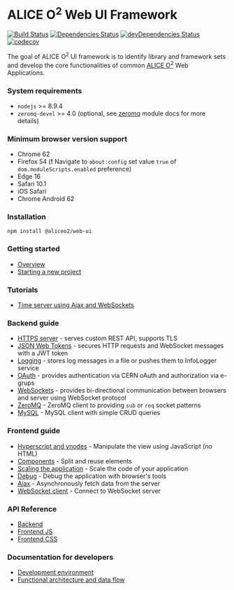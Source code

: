 # ALICE O<sup>2</sup> Web UI Framework

[![Build Status](https://travis-ci.org/AliceO2Group/WebUi.svg?branch=master)](https://travis-ci.org/AliceO2Group/WebUi)
[![Dependencies Status](https://david-dm.org/AliceO2Group/WebUi/status.svg?path=Framework)](https://david-dm.org/AliceO2Group/WebUi?path=Framework)
[![devDependencies Status](https://david-dm.org/AliceO2Group/WebUi/dev-status.svg?path=Framework)](https://david-dm.org/AliceO2Group/WebUi?path=Framework&type=dev)
[![codecov](https://codecov.io/gh/AliceO2Group/WebUi/branch/master/graph/badge.svg)](https://codecov.io/gh/AliceO2Group/WebUi)

The goal of ALICE O<sup>2</sup> UI framework is to identify library and framework sets and develop the core functionalities of common [ALICE O<sup>2</sup>](https://alice-o2.web.cern.ch) Web Applications.

### System requirements
* `nodejs` >= 8.9.4
* `zeromq-devel` >= 4.0 (optional, see [zeromq](docs/ZMQ.md) module docs for more details)

### Minimum browser version support
- Chrome 62
- Firefox 54 (**!** Navigate to `about:config` set value `true` of `dom.moduleScripts.enabled` preference)
- Edge 16
- Safari 10.1
- iOS Safari
- Chrome Android 62

### Installation
```
npm install @aliceo2/web-ui
```

### Getting started
- [Overview](docs/guide/overview.md)
- [Starting a new project](docs/skeleton/README.md)

### Tutorials
* [Time server using Ajax and WebSockets](./docs/tutorial/time-server.md)

### Backend guide
* [HTTPS server](./docs/guide/http-server.md) - serves custom REST API, supports TLS
* [JSON Web Tokens](./docs/guide/json-tokens.md) - secures HTTP requests and WebSocket messages with a JWT token
* [Logging](./docs/guide/logging.md) - stores log messages in a file or pushes them to InfoLogger service
* [OAuth](./docs/guide/oauth.md) - provides authentication via CERN oAuth and authorization via e-grups
* [WebSockets](./docs/guide/websockets.md) - provides bi-directional communication between browsers and server using WebSocket protocol
* [ZeroMQ](./docs/guide/zeromq.md) - ZeroMQ client to providing `sub` or `req` socket patterns
* [MySQL](./docs/guide/mysql.md) - MySQL client with simple CRUD queries

### Frontend guide
- [Hyperscript and vnodes](./docs/guide/hyperscript-vnode.md) - Manipulate the view using JavaScript (no HTML)
- [Components](./docs/guide/components.md) - Split and reuse elements
- [Scaling the application](./docs/guide/scale-app.md) - Scale the code of your application
- [Debug](./docs/guide/debug.md) - Debug the application with browser's tools
- [Ajax](./docs/guide/async-calls.md) - Asynchronously fetch data from the server
- [WebSocket client](./docs/guide/websocket-client.md) - Connect to WebSocket server

### API Reference
* [Backend](docs/reference/backend.md)
* [Frontend JS](docs/reference/frontend-js.md)
* [Frontend CSS](https://aliceo2group.github.io/WebUi/Framework/docs/reference/frontend-css.html)

### Documentation for developers
* [Development environment](docs/DEV.md)
* [Functional architecture and data flow](docs/ARCH.md)
